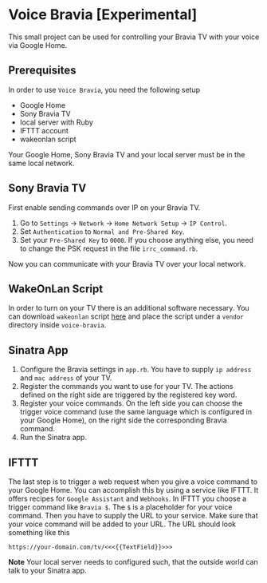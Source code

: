 # Voice Bravia [Experimental]

This small project can be used for controlling your Bravia TV with your voice via Google Home.

## Prerequisites

In order to use `Voice Bravia`, you need the following setup

- Google Home
- Sony Bravia TV
- local server with Ruby
- IFTTT account
- wakeonlan script

Your Google Home, Sony Bravia TV and your local server must be in the same local network.

## Sony Bravia TV

First enable sending commands over IP on your Bravia TV.  

1. Go to `Settings` → `Network` → `Home Network Setup` → `IP Control`.
2. Set `Authentication` to `Normal and Pre-Shared Key`.
3. Set your `Pre-Shared Key` to `0000`. If you choose anything else, you need to change the PSK request in the file `irrc_command.rb`.

Now you can communicate with your Bravia TV over your local network.

## WakeOnLan Script

In order to turn on your TV there is an additional software necessary. You can download `wakeonlan` script [here](http://github.com/jpoliv/wakeonlan) and place the script under a `vendor` directory inside `voice-bravia`.

## Sinatra App

1. Configure the Bravia settings in `app.rb`. You have to supply `ip address` and `mac address` of your TV.
2. Register the commands you want to use for your TV. The actions defined on the right side are triggered by the registered key word.
3. Register your voice commands. On the left side you can choose the trigger voice command (use the same language which is configured in your Google Home), on the right side the corresponding Bravia command.
4. Run the Sinatra app.

## IFTTT

The last step is to trigger a web request when you give a voice command to your Google Home.
You can accomplish this by using a service like IFTTT. It offers recipes for `Google Assistant` and `Webhooks`. In IFTTT you choose a trigger command like `Bravia $`. The `$` is a placeholder for your voice command.
Then you have to supply the URL to your service. Make sure that your voice command will be added to your URL.
The URL should look something like this

```
https://your-domain.com/tv/<<<{{TextField}}>>>
```

__Note__ Your local server needs to configured such, that the outside world can talk to your Sinatra app.
